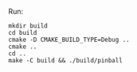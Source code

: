 Run:

    mkdir build
    cd build
    cmake -D CMAKE_BUILD_TYPE=Debug ..
    cmake ..
    cd ..
    make -C build && ./build/pinball

